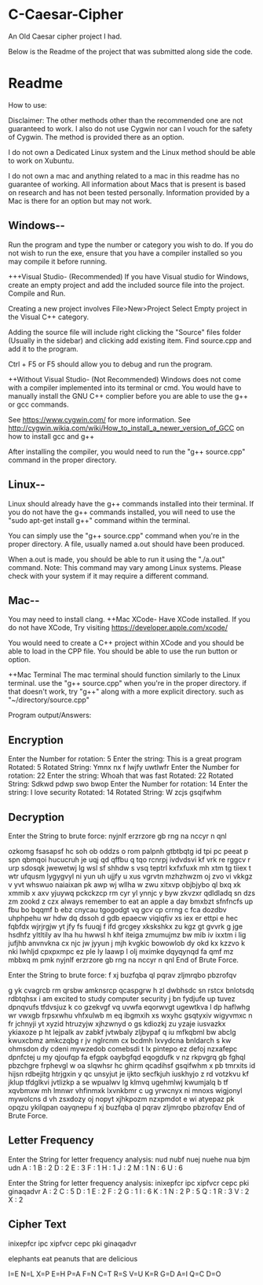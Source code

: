 # C-Caesar-Cipher

An Old Caesar cipher project I had.

Below is the Readme of the project that was submitted along side the code.

# Readme

How to use:

Disclaimer: 
The other methods other than the recommended one are not guaranteed to work.
I also do not use Cygwin nor can I vouch for the safety of Cygwin. 
The method is provided there as an option.

I do not own a Dedicated Linux system and the Linux method should be able to work on Xubuntu.

I do not own a mac and anything related to a mac in this readme has no guarantee of working.
All information about Macs that is present is based on research and has not been tested personally.
Information provided by a Mac is there for an option but may not work.

Windows--
------------------------------------------------
Run the program and type the number or category you wish to do.
If you do not wish to run the exe, ensure that you have a compiler installed so you may compile it before running.

+++Visual Studio- (Recommended)
If you have Visual studio for Windows, create an empty project and add the included source file into the project.
Compile and Run.

Creating a new project involves File>New>Project
Select Empty project in the Visual C++ category.

Adding the source file will include right clicking the "Source" files folder (Usually in the sidebar) and clicking add existing item.
Find source.cpp and add it to the program.

Ctrl + F5 or F5 should allow you to debug and run the program.

++Without Visual Studio- (Not Recommended)
Windows does not come with a compiler implemented into its terminal or cmd.
You would have to manually install the GNU C++ complier before you are able to use the g++ or gcc commands.

See https://www.cygwin.com/ for more information.
See http://cygwin.wikia.com/wiki/How_to_install_a_newer_version_of_GCC on how to install gcc and g++

After installing the compiler, you would need to run the "g++ source.cpp" command in the proper directory.


Linux--
------------------------------------------------
Linux should already have the g++ commands installed into their terminal.
If you do not have the g++ commands installed, you will need to use the "sudo apt-get install g++" command within the terminal.

You can simply use the "g++ source.cpp" command when you're in the proper directory.
A file, usually named a.out should have been produced.

When a.out is made, you should be able to run it using the "./a.out" command.
Note: This command may vary among Linux systems. Please check with your system if it may require a different command.

Mac--
------------------------------------------------
You may need to install clang.
++Mac XCode-
Have XCode installed. 
If you do not have XCode,
Try visiting https://developer.apple.com/xcode/

You would need to create a C++ project within XCode and you should be able to load in the CPP file.
You should be able to use the run button or option.

++Mac Terminal
The mac terminal should function similarly to the Linux terminal.
use the "g++ source.cpp" when you're in the proper directory.
if that doesn't work, try "g++" along with a more explicit directory.
such as "~/directory/source.cpp"


Program output/Answers:

Encryption
------------------------------------------------
Enter the Number for rotation: 5
Enter the string: This is a great program
Rotated: 5
Rotated String: Ymnx nx f lwjfy uwtlwfr
Enter the Number for rotation: 22
Enter the string: Whoah that was fast
Rotated: 22
Rotated String: Sdkwd pdwp swo bwop
Enter the Number for rotation: 14
Enter the string: I love security
Rotated: 14
Rotated String: W zcjs gsqifwhm

Decryption
------------------------------------------------
Enter the String to brute force: nyjnlf erzrzore gb rng na nccyr n qnl

ozkomg fsasapsf hc soh ob oddzs o rom
palpnh gtbtbqtg id tpi pc peeat p spn
qbmqoi hucucruh je uqj qd qffbu q tqo
rcnrpj ivdvdsvi kf vrk re rggcv r urp
sdosqk jwewetwj lg wsl sf shhdw s vsq
teptrl kxfxfuxk mh xtm tg tiiex t wtr
ufqusm lygygvyl ni yun uh ujjfy u xus
vgrvtn mzhzhwzm oj zvo vi vkkgz v yvt
whswuo naiaixan pk awp wj wllha w zwu
xitxvp objbjybo ql bxq xk xmmib x axv
yjuywq pckckzcp rm cyr yl ynnjc y byw
zkvzxr qdldladq sn dzs zm zookd z czx
always remember to eat an apple a day
bmxbzt sfnfncfs up fbu bo bqqmf b ebz
cnycau tgogodgt vq gcv cp crrng c fca
dozdbv uhphpehu wr hdw dq dssoh d gdb
epaecw viqiqfiv xs iex er ettpi e hec
fqbfdx wjrjrgjw yt jfy fs fuuqj f ifd
grcgey xkskshkx zu kgz gt gvvrk g jge
hsdhfz yltltily av lha hu hwwsl h khf
iteiga zmumujmz bw mib iv ixxtm i lig
jufjhb anvnvkna cx njc jw jyyun j mjh
kvgkic bowowlob dy okd kx kzzvo k nki
lwhljd cpxpxmpc ez ple ly laawp l olj
mximke dqyqynqd fa qmf mz mbbxq m pmk
nyjnlf erzrzore gb rng na nccyr n qnl
End of Brute Force.

Enter the String to brute force: f xj buzfqba ql pqrav zljmrqbo pbzrofqv

g yk cvagrcb rm qrsbw amknsrcp qcaspgrw
h zl dwbhsdc sn rstcx bnlotsdq rdbtqhsx
i am excited to study computer security
j bn fydjufe up tuvez dpnqvufs tfdvsjuz
k co gzekvgf vq uvwfa eqorwvgt ugewtkva
l dp haflwhg wr vwxgb frpsxwhu vhfxulwb
m eq ibgmxih xs wxyhc gsqtyxiv wigyvmxc
n fr jchnyji yt xyzid htruzyjw xjhzwnyd
o gs kdiozkj zu yzaje iusvazkx ykiaxoze
p ht lejpalk av zabkf jvtwbaly zljbypaf
q iu mfkqbml bw abclg kwuxcbmz amkczqbg
r jv nglrcnm cx bcdmh lxvydcna bnldarch
s kw ohmsdon dy cdeni mywzedob comebsdi
t lx pintepo ez defoj nzxafepc dpnfctej
u my qjoufqp fa efgpk oaybgfqd eqogdufk
v nz rkpvgrq gb fghql pbzchgre frphevgl
w oa slqwhsr hc ghirm qcadihsf gsqifwhm
x pb tmrxits id hijsn rdbejitg htrjgxin
y qc unsyjut je ijkto secfkjuh iuskhyjo
z rd votzkvu kf jklup tfdglkvi jvtlizkp
a se wpualwv lg klmvq ugehmlwj kwumjalq
b tf xqvbmxw mh lmnwr vhfinmxk lxvnkbmr
c ug yrwcnyx ni mnoxs wigjonyl mywolcns
d vh zsxdozy oj nopyt xjhkpozm nzxpmdot
e wi atyepaz pk opqzu ykilqpan oayqnepu
f xj buzfqba ql pqrav zljmrqbo pbzrofqv
End of Brute Force.

Letter Frequency
------------------------------------------------
Enter the String for letter frequency analysis: nud nubf nuej nuehe nua bjm udn
A : 1
B : 2
D : 2
E : 3
F : 1
H : 1
J : 2
M : 1
N : 6
U : 6

Enter the String for letter frequency analysis: inixepfcr ipc xipfvcr cepc pki ginaqadvr
A : 2
C : 5
D : 1
E : 2
F : 2
G : 1
I : 6
K : 1
N : 2
P : 5
Q : 1
R : 3
V : 2
X : 2

Cipher Text
------------------------------------------------
inixepfcr ipc xipfvcr cepc pki ginaqadvr

elephants eat peanuts that are delicious

I=E
N=L
X=P
E=H
P=A
F=N
C=T
R=S
V=U
K=R
G=D
A=I
Q=C
D=O
